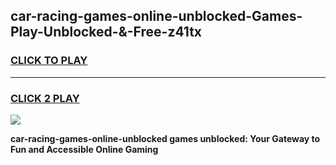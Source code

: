
## car-racing-games-online-unblocked-Games-Play-Unblocked-&-Free-z41tx
<h3>
<a href="https://premium76.site?title=car-racing-games-online-unblocked&ref=24A">CLICK TO PLAY</a></h3>
<hr>

<h3>
<a href="https://premium76.site?title=car-racing-games-online-unblocked&ref=24A">CLICK 2 PLAY</a>
  
</h3>

<a href="https://premium76.site?title=car-racing-games-online-unblocked&ref=24A"><img src="https://clearcache.store/games.png"></a>


**car-racing-games-online-unblocked games unblocked: Your Gateway to Fun and Accessible Online Gaming**
